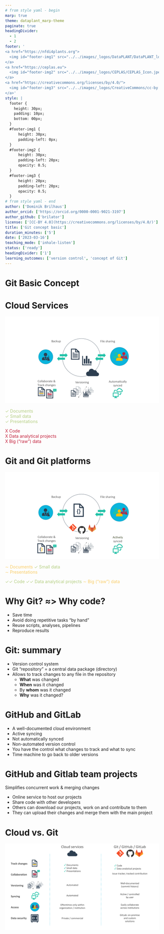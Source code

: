 ```yaml
---
# from style yaml - begin
marp: true
theme: dataplant_marp-theme
paginate: true
headingDivider: 
  - 1
  - 2
footer: '
<a href="https://nfdi4plants.org">
  <img id="footer-img1" src="../../images/_logos/DataPLANT/DataPLANT_logo_square_bg_transparent.svg">
</a>
<a href="https://ceplas.eu">
  <img id="footer-img2" src="../../images/_logos/CEPLAS/CEPLAS_Icon.jpeg">
</a>
<a href="https://creativecommons.org/licenses/by/4.0/">
  <img id="footer-img3" src="../../images/_logos/CreativeCommons/cc-by.svg">
</a>'
style: |
  footer {
    height: 30px;
    padding: 10px;
    bottom: 00px;
  }
  #footer-img1 {
      height: 30px;
      padding-left: 0px;
  }
  #footer-img2 {
      height: 30px;
      padding-left: 20px;
      opacity: 0.5;
  }
  #footer-img3 {
      height: 20px;
      padding-left: 20px;
      opacity: 0.5;
  }
# from style yaml - end
author: ['Dominik Brilhaus']
author_orcid: ['https://orcid.org/0000-0001-9021-3197']
author_github: ['brilator']
license: ['[CC-BY 4.0](https://creativecommons.org/licenses/by/4.0/)']
title: ['Git concept basic']
duration_minutes: ['5']
date: ['2023-03-16']
teaching_mode: ['inhale-listen']
status: ['ready']
headingDivider: ['1']
learning_outcomes: ['version control', 'concept of Git']
---
```

<!-- headingDivider: 1 -->

# Git Basic Concept


<!-- ################# -->
<!-- Source to slide(s) above -->
<!-- bricks/title-Git-concept-basic.md -->
<!-- ################# -->


# Cloud Services

![bg right:50% w:800](../../images/DataSharing_Cloud_img6.png)

<span style="color:#B4CE82">✓ Documents</span>  
<span style="color:#B4CE82">✓ Small data</span>  
<span style="color:#B4CE82">✓ Presentations</span>  

<span style="color:#c21f3a">X  Code</span>  
<span style="color:#c21f3a">X  Data analytical projects</span>  
<span style="color:#c21f3a">X  Big (“raw”) data</span>  


<!-- ################# -->
<!-- Source to slide(s) above -->
<!-- bricks/cloud-services.md -->
<!-- ################# -->


# Git and Git platforms

![bg right:50% w:800](../../images/DataSharing_Git_img1.png)

<span style="color:#F9CD69">∼ Documents</span>
<span style="color:#B4CE82">✓ Small data</span>  
<span style="color:#F9CD69">∼ Presentations</span>

<span style="color:#B4CE82">✓✓ Code</span>
<span style="color:#B4CE82">✓✓ Data analytical projects</span>
<span style="color:#F9CD69">∼ Big (“raw”) data</span>



<!-- ################# -->
<!-- Source to slide(s) above -->
<!-- bricks/Git-and-Git-platforms.md -->
<!-- ################# -->


# Why Git? ≈> Why code?

- Save time
- Avoid doing repetitive tasks “by hand”
- Reuse scripts, analyses, pipelines
- Reproduce results


<!-- ################# -->
<!-- Source to slide(s) above -->
<!-- bricks/Git-why.md -->
<!-- ################# -->


# Git: summary

- Version control system
- Git “repository” = a central data package (directory)
- Allows to track changes to any file in the repository
  - **What** was changed
  - **When** was it changed
  - By **whom** was it changed
  - **Why** was it changed?



<!-- ################# -->
<!-- Source to slide(s) above -->
<!-- bricks/Git-summary.md -->
<!-- ################# -->


# GitHub and GitLab

- A well-documented cloud environment
- Active syncing
- Not automatically synced
- Non-automated version control
- You have the control what changes to track and what to sync
- Time machine to go back to older versions



<!-- ################# -->
<!-- Source to slide(s) above -->
<!-- bricks/GitHub-GitLab.md -->
<!-- ################# -->


# GitHub and Gitlab team projects

Simplifies concurrent work & merging changes
- Online service to host our projects
- Share code with other developers
- Others can download our projects, work on and contribute to them
- They can upload their changes and merge them with the main project



<!-- ################# -->
<!-- Source to slide(s) above -->
<!-- bricks/team-projects.md -->
<!-- ################# -->


# Cloud vs. Git

![w:1000](../../images/Git_cloud_comparison.png)


<!-- ################# -->
<!-- Source to slide(s) above -->
<!-- bricks/cloud-vs-Git.md -->
<!-- ################# -->

